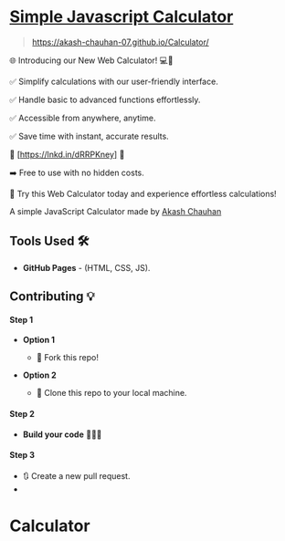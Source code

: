 # [Simple Javascript Calculator](https://github.com/akash-chauhan-07/Calculator) 

> https://akash-chauhan-07.github.io/Calculator/

🌐 Introducing our New Web Calculator! 💻🔢

✅ Simplify calculations with our user-friendly interface.

✅ Handle basic to advanced functions effortlessly.

✅ Accessible from anywhere, anytime.

✅ Save time with instant, accurate results.

🔗 [https://lnkd.in/dRRPKney] 🔗

➡️ Free to use with no hidden costs.

🧮 Try this Web Calculator today and experience effortless calculations!

A simple JavaScript Calculator made by [Akash Chauhan](https://github.com/akash-chauhan-07)

## Tools Used 🛠️
* <b>GitHub Pages</b> - (HTML, CSS, JS).

## Contributing 💡
#### Step 1

- **Option 1**
    - 🍴 Fork this repo!

- **Option 2**
    - 👯 Clone this repo to your local machine.


#### Step 2

- **Build your code** 🔨🔨🔨

#### Step 3

- 🔃 Create a new pull request.
- 
# Calculator
